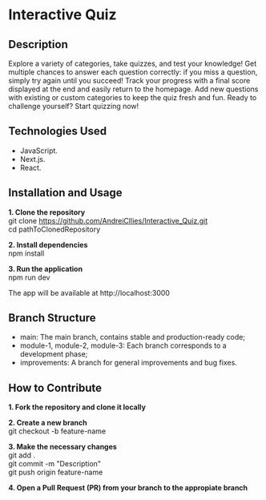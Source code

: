 # Interactive Quiz

## Description

Explore a variety of categories, take quizzes, and test your knowledge! Get multiple chances to answer each question correctly: if you miss a question, simply try again until you succeed! Track your progress with a final score displayed at the end and easily return to the homepage. Add new questions with existing or custom categories to keep the quiz fresh and fun. Ready to challenge yourself? Start quizzing now!

## Technologies Used

* JavaScript.
* Next.js.
* React.

## Installation and Usage

**1. Clone the repository**  
git clone https://github.com/AndreiCIlies/Interactive_Quiz.git  
cd pathToClonedRepository

**2. Install dependencies**  
npm install

**3. Run the application**  
npm run dev

The app will be available at http://localhost:3000

## Branch Structure

- main: The main branch, contains stable and production-ready code;
- module-1, module-2, module-3: Each branch corresponds to a development phase;
- improvements: A branch for general improvements and bug fixes.

## How to Contribute

**1. Fork the repository and clone it locally**

**2. Create a new branch**  
git checkout -b feature-name

**3. Make the necessary changes**  
git add .  
git commit -m "Description"  
git push origin feature-name

**4. Open a Pull Request (PR) from your branch to the appropiate branch**
